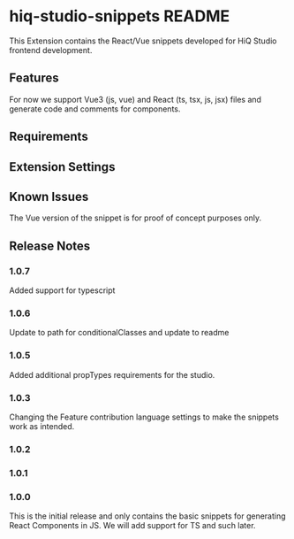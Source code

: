 # hiq-studio-snippets README
This Extension contains the React/Vue snippets developed for HiQ Studio frontend development.

## Features
For now we support Vue3 (js, vue) and React (ts, tsx, js, jsx) files and generate code and comments for components.

## Requirements

## Extension Settings

## Known Issues
The Vue version of the snippet is for proof of concept purposes only.

## Release Notes

### 1.0.7
Added support for typescript

### 1.0.6
Update to path for conditionalClasses and update to readme

### 1.0.5
Added additional propTypes requirements for the studio.

### 1.0.3
Changing the Feature contribution language settings to make the snippets work as intended.

### 1.0.2
### 1.0.1
### 1.0.0
This is the initial release and only contains the basic snippets for generating React Components in JS. We will add support for TS and such later.